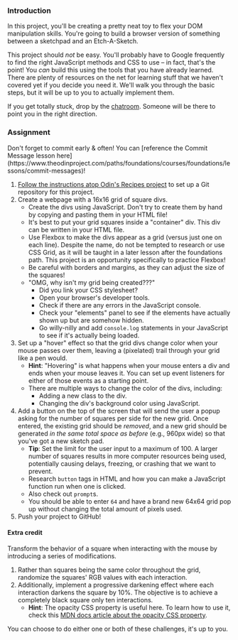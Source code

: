 ### Introduction

In this project, you'll be creating a pretty neat toy to flex your DOM manipulation skills. You're going to build a browser version of something between a sketchpad and an Etch-A-Sketch.

This project should *not* be easy. You'll probably have to Google frequently to find the right JavaScript methods and CSS to use – in fact, that's the point! You *can* build this using the tools that you have already learned. There are plenty of resources on the net for learning stuff that we haven't covered yet if you decide you need it. We'll walk you through the basic steps, but it will be up to you to actually implement them.

If you get totally stuck, drop by the [chatroom](https://discord.com/channels/505093832157691914). Someone will be there to point you in the right direction.

### Assignment

<div class="lesson-content__panel" markdown="1">
Don't forget to commit early & often! You can [reference the Commit Message lesson here](https://www.theodinproject.com/paths/foundations/courses/foundations/lessons/commit-messages)!

1. [Follow the instructions atop Odin's Recipes project](https://www.theodinproject.com/paths/foundations/courses/foundations/lessons/recipes#setting-up-your-projects-github-repository) to set up a Git repository for this project.
1. Create a webpage with a 16x16 grid of square divs.
    - Create the divs using JavaScript. Don't try to create them by hand by copying and pasting them in your HTML file!
    - It's best to put your grid squares inside a "container" div. This div can be written in your HTML file.
    - Use Flexbox to make the divs appear as a grid \(versus just one on each line\). Despite the name, do not be tempted to research or use CSS Grid, as it will be taught in a later lesson after the foundations path. This project is an opportunity specifically to practice Flexbox!
    - Be careful with borders and margins, as they can adjust the size of the squares!
    - "OMG, why isn't my grid being created???"
        - Did you link your CSS stylesheet?
        - Open your browser's developer tools.
        - Check if there are any errors in the JavaScript console.
        - Check your "elements" panel to see if the elements have actually shown up but are somehow hidden.
        - Go willy-nilly and add  `console.log` statements in your JavaScript to see if it's actually being loaded.
1. Set up a "hover" effect so that the grid divs change color when your mouse passes over them, leaving a \(pixelated\) trail through your grid like a pen would.
    - **Hint**: "Hovering" is what happens when your mouse enters a div and ends when your mouse leaves it. You can set up event listeners for either of those events as a starting point.
    - There are multiple ways to change the color of the divs, including:
        - Adding a new class to the div.
        - Changing the div's background color using JavaScript.
1. Add a button on the top of the screen that will send the user a popup asking for the number of squares per side for the new grid. Once entered, the existing grid should be *removed*, and a new grid should be generated *in the same total space as before* \(e.g., 960px wide\) so that you've got a new sketch pad.
    - **Tip**: Set the limit for the user input to a maximum of 100. A larger number of squares results in more computer resources being used, potentially causing delays, freezing, or crashing that we want to prevent.
    - Research `button` tags in HTML and how you can make a JavaScript function run when one is clicked.
    - Also check out `prompt`s.
    - You should be able to enter `64` and have a brand new 64x64 grid pop up without changing the total amount of pixels used.
1. Push your project to GitHub!

#### Extra credit

Transform the behavior of a square when interacting with the mouse by introducing a series of modifications.

1. Rather than squares being the same color throughout the grid, randomize the squares' RGB values with each interaction.
1. Additionally, implement a progressive darkening effect where each interaction darkens the square by 10%. The objective is to achieve a completely black square only ten interactions.
    - **Hint**: The opacity CSS property is useful here. To learn how to use it, check this [MDN docs article about the opacity CSS property](https://developer.mozilla.org/en-US/docs/Web/CSS/opacity).

You can choose to do either one or both of these challenges, it's up to you.
</div>
